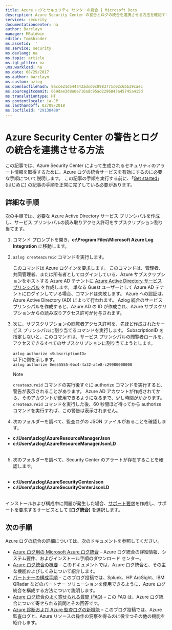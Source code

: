 ```yaml
---
title: Azure ログとセキュリティ センターの統合 | Microsoft Docs
description: Azure Security Center の警告とログの統合を連携させる方法を確認する
services: security
documentationcenter: na
author: Barclayn
manager: MBaldwin
editor: TomShinder
ms.assetid: ''
ms.service: security
ms.devlang: na
ms.topic: article
ms.tgt_pltfrm: na
ums.workload: na
ms.date: 08/29/2017
ms.author: barclayn
ms.custom: azlog
ms.openlocfilehash: 9acce21d544a43adcd0c0983771c02c6bb39caec
ms.sourcegitcommit: 059dae3d8a0e716adc95ad2296843a45745a415d
ms.translationtype: HT
ms.contentlocale: ja-JP
ms.lasthandoff: 02/09/2018
ms.locfileid: "29138480"
---
```

# <a name="how-to-get-your-security-center-alerts-in-azure-log-integration"></a>Azure Security Center の警告とログの統合を連携させる方法

この記事では、Azure Security Center によって生成されるセキュリティのアラート情報を取得するために、Azure ログの統合サービスを有効にするのに必要な手順について説明します。 この記事の手順を実行する前に、「[Get started](security-azure-log-integration-get-started.md)」 (はじめに) の記事の手順を正常に完了している必要があります。

## <a name="detailed-steps"></a>詳細な手順

次の手順では、必要な Azure Active Directory サービス プリンシパルを作成し、サービス プリンシパルの読み取りアクセス許可をサブスクリプション割り当てます。
1. コマンド プロンプトを開き、**c:\Program Files\Microsoft Azure Log Integration** に移動します。
2. ``azlog createazureid`` コマンドを実行します。

    このコマンドは Azure ログインを要求します。 このコマンドは、管理者、共同管理者、または所有者としてログインしている、Azure サブスクリプションをホストする Azure AD テナントに [Azure Active Directory サービス プリンシパル](../active-directory/develop/active-directory-application-objects.md) を作成します。 単なる Guest ユーザーとして Azure AD テナントにログインしている場合、コマンドは失敗します。 Azure への認証は、Azure Active Directory (AD) によって行われます。 Azlog 統合のサービス プリンシパルを作成すると、Azure AD の ID が作成され、Azure サブスクリプションからの読み取りアクセス許可が付与されます。

3. 次に、サブスクリプションの閲覧者アクセス許可を、先ほど作成されたサービス プリンシパルに割り当てるコマンドを実行します。 SubscriptionID を指定しないと、このコマンドは、サービス プリンシパルの閲覧者ロールを、アクセスできるすべてのサブスクリプションに割り当てようとします。 </br></br>
``azlog authorize <SubscriptionID>`` </br> 以下に例を示します。 </br>
``azlog authorize 0ee55555-0bc4-4a32-a4e8-c29980000000``

    >[!NOTE]
    ```createazureid``` コマンドの実行後すぐに authorize コマンドを実行すると、警告が表示されることがあります。 Azure AD アカウントが作成されてから、そのアカウントが使用できるようになるまで、少し時間がかかります。 ```createazureid``` コマンドを実行した後、60 秒間ほど待ってから authorize コマンドを実行すれば、この警告は表示されません。

4. 次のフォルダーを調べて、監査ログの JSON ファイルがあることを確認します。
 * **c:\Users\azlog\AzureResourceManagerJson**
 * **c:\Users\azlog\AzureResourceManagerJsonLD** </br></br>
5. 次のフォルダーを調べて、Security Center のアラートが存在することを確認します。</br></br>
 * **c:\Users\azlog\AzureSecurityCenterJson**
 * **c:\Users\azlog\AzureSecurityCenterJsonLD** </br></br>

インストールおよび構成中に問題が発生した場合、[サポート要求](/azure-supportability/how-to-create-azure-support-request.md)を作成し、サポートを要求するサービスとして **[ログ統合]** を選択します。

## <a name="next-steps"></a>次の手順
Azure ログの統合の詳細については、次のドキュメントを参照してください。

* [Azure ログ用の Microsoft Azure ログ統合](https://www.microsoft.com/download/details.aspx?id=53324) – Azure ログ統合の詳細情報、システム要件、およびインストール手順のダウンロード センター。
* [Azure ログ統合の概要](security-azure-log-integration-overview.md) – このドキュメントでは、Azure ログ統合と、その主な機能およびしくみについて紹介します。
* [パートナーの構成手順](https://blogs.msdn.microsoft.com/azuresecurity/2016/08/23/azure-log-siem-configuration-steps/) – このブログ投稿では、Splunk、HP ArcSight、IBM QRadar などのパートナー ソリューションを使用できるように、Azure ログ統合を構成する方法について説明します。
* [Azure ログ統合のよく寄せられる質問 (FAQ)](security-azure-log-integration-faq.md) – この FAQ は、Azure ログ統合について寄せられる質問とその回答です。
* [Azure 診断および Azure 監査ログの新機能](https://azure.microsoft.com/blog/new-features-for-azure-diagnostics-and-azure-audit-logs/) – このブログ投稿では、Azure 監査ログと、Azure リソースの操作の洞察を得るのに役立つその他の機能を紹介します。
